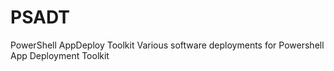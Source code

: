 # PSADT
PowerShell AppDeploy Toolkit
Various software deployments for Powershell App Deployment Toolkit
